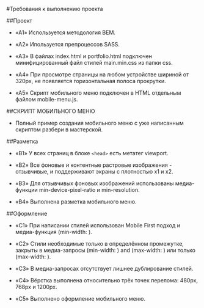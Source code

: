 #Требования к выполнению проекта

##Проект

-   «A1» Используется методология BEM.

-   «A2» Ипользуется препроцессов SASS.

-   «A3» В файлах index.html и portfolio.html подключен минифицированный файл стилей main.min.css из папки css.

-   «A4» При просмотре страницы на любом устройстве шириной от 320px, не появляется горизонтальная полоса прокрутки.

-   «A5» Скрипт мобильного меню подключен в HTML отдельным файлом mobile-menu.js.

##СКРИПТ МОБИЛЬНОГО МЕНЮ

-   Полный пример создания мобильного меню с уже написанным скриптом разбери в мастерской.

##Разметка

-   «B1» У всех страниц в блоке `<head>` есть метатег viewport.

-   «B2» Все фоновые и контентные растровые изображения - отзывчивые, и поддерживают экраны с плотностью x1 и x2.

-   «B3» Для отзывчивых фоновых изображений использованы медиа-функции min-device-pixel-ratio и min-resolution.

-   «B4» Выполнена разметка мобильного меню.

##Оформление

-   «C1» При написании стилей использован Mobile First подход и медиа-функция (min-width: ).

-   «C2» Стили необходимые только в определённом промежутке, закрыты в медиа-запросы (min-width: ) and (max-width: ) или только (max-width: ).

-   «C3» В медиа-запросах отсутствует лишнее дублирование стилей.

-   «C4» Вёрстка выполнена относительно трёх точек перелома: 480px, 768px и 1200px.

-   «C5» Выполнено оформление мобильного меню.
